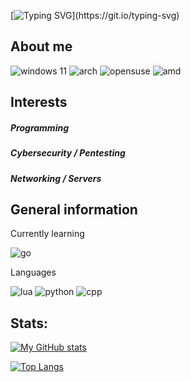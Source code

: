 [![Typing SVG](https://readme-typing-svg.herokuapp.com?font=&size=25&duration=3800&color=097969&center=true&vCenter=true&width=410&height=60&lines=hello,world!)](https://git.io/typing-svg)

## About me
![windows 11](https://img.shields.io/badge/Windows11-FF6600?style=for-the-badge&logo=Windows&logoColor=white)
![arch](https://img.shields.io/badge/Arch_Linux-1793D1?style=for-the-badge&logo=arch-linux&logoColor=white)
![opensuse](https://img.shields.io/badge/openSUSE-167C80?style=for-the-badge&logo=suse&logoColor=white)
![amd](https://img.shields.io/badge/AMD_Ryzen_5-EE2624?style=for-the-badge&logo=amd&logoColor=white)

## Interests
##### Programming
##### Cybersecurity / Pentesting
##### Networking / Servers

## General information

  Currently learning
  
  ![go](https://img.shields.io/badge/GO-1BA0D7?style=for-the-badge&logo=GO&logoColor=white)

  Languages
  
  ![lua](https://img.shields.io/badge/LUA-00599C?&style=for-the-badge&logo=lua&logoColor=white)
  ![python](https://img.shields.io/badge/Python-FFD43B?style=for-the-badge&logo=python&logoColor=blue)
  ![cpp](https://img.shields.io/badge/C++-00599C?&style=for-the-badge&logo=C%2B%2B&logoColor=white)


## Stats:
[![My GitHub stats](https://github-readme-stats.vercel.app/api?username=spiry32&show_icons=true&theme=dracula)](https://github.com/anuraghazra/github-readme-stats)

[![Top Langs](https://github-readme-stats.vercel.app/api/top-langs/?username=spiry32&layout=compact&theme=dracula&langs_count=6)](https://github.com/anuraghazra/github-readme-stats)
